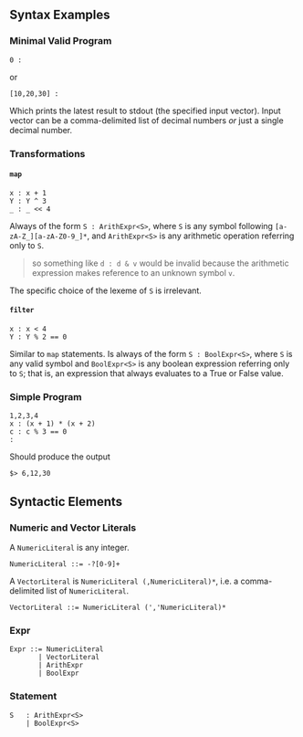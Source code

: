 ## Syntax Examples

### Minimal Valid Program

```
0 :
```
or
```
[10,20,30] :
```

Which prints the latest result to stdout (the specified input vector). Input vector can be a comma-delimited list of decimal numbers *or* just a single decimal number.

### Transformations

#### `map`
```
x : x + 1
Y : Y ^ 3
_ : _ << 4
```
Always of the form `S : ArithExpr<S>`, where `S` is any symbol following `[a-zA-Z_][a-zA-Z0-9_]*`, and `ArithExpr<S>` is any arithmetic operation referring only to `S`.

> so something like `d : d & v` would be invalid because the arithmetic expression makes reference to an unknown symbol `v`.

The specific choice of the lexeme of `S` is irrelevant.

#### `filter`
```
x : x < 4
Y : Y % 2 == 0
```
Similar to `map` statements. Is always of the form `S : BoolExpr<S>`, where `S` is any valid symbol and `BoolExpr<S>` is any boolean expression referring only to `S`; that is, an expression that always evaluates to a True or False value.

### Simple Program
```
1,2,3,4
x : (x + 1) * (x + 2)
c : c % 3 == 0
:
```
Should produce the output
```
$> 6,12,30
```

## Syntactic Elements

### Numeric and Vector Literals

A `NumericLiteral` is any integer.

```
NumericLiteral ::= -?[0-9]+
```

A `VectorLiteral` is `NumericLiteral (,NumericLiteral)*`, i.e. a comma-delimited list of `NumericLiteral`.

```
VectorLiteral ::= NumericLiteral (','NumericLiteral)*
```

### Expr
```
Expr ::= NumericLiteral
       | VectorLiteral
       | ArithExpr
       | BoolExpr   
```

### Statement
```
S   : ArithExpr<S>
    | BoolExpr<S>
```

### 